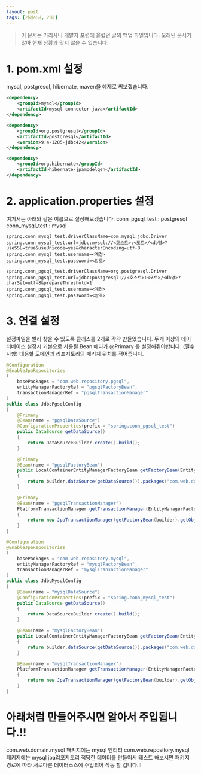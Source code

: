 ```yaml
---
layout: post
tags: [가리사니, 기타]
---
```


> 이 문서는 가리사니 개발자 포럼에 올렸던 글의 백업 파일입니다.
오래된 문서가 많아 현재 상황과 맞지 않을 수 있습니다.


# 1. pom.xml 설정
mysql, postgresql, hibernate, maven을 예제로 써보겠습니다.
``` xml
<dependency>
	<groupId>mysql</groupId>
	<artifactId>mysql-connector-java</artifactId>
</dependency>

<dependency>
	<groupId>org.postgresql</groupId>
	<artifactId>postgresql</artifactId>
	<version>9.4-1205-jdbc42</version>
</dependency>

<dependency>
	<groupId>org.hibernate</groupId>
	<artifactId>hibernate-jpamodelgen</artifactId>
</dependency>
```


# 2. application.properties 설정
여기서는 아래와 같은 이름으로 설정해보겠습니다.
conn_pgsql_test : postgresql
conn_mysql_test : mysql
``` shell
spring.conn_mysql_test.driverClassName=com.mysql.jdbc.Driver
spring.conn_mysql_test.url=jdbc:mysql://<호스트>:<포트>/<db명>?useSSL=true&useUnicode=yes&characterEncoding=utf-8
spring.conn_mysql_test.username=<계정>
spring.conn_mysql_test.password=<암호>

spring.conn_pgsql_test.driverClassName=org.postgresql.Driver
spring.conn_pgsql_test.url=jdbc:postgresql://<호스트>:<포트>/<db명>?charSet=utf-8&prepareThreshold=1
spring.conn_pgsql_test.username=<계정>
spring.conn_pgsql_test.password=<암호>
```


# 3. 연결 설정
설정파일을 빨리 찾을 수 있도록 클래스를 2개로 각각 만들었습니다.
두개 이상의 데이터베이스 설정시 기본으로 사용될 Bean 에다가 @Primary 를 설정해줘야합니다. (필수사항)
대응할 도메인과 리포지토리의 패키지 위치를 적어줍니다.
``` java
@Configuration
@EnableJpaRepositories
(
	basePackages = "com.web.repository.pgsql",
	entityManagerFactoryRef = "pgsqlFactoryBean",
	transactionManagerRef = "pgsqlTransactionManager"
)
public class JdbcPgsqlConfig
{
	@Primary
	@Bean(name = "pgsqlDataSource")
	@ConfigurationProperties(prefix = "spring.conn_pgsql_test")
	public DataSource getDataSource()
	{
		return DataSourceBuilder.create().build();
	}

	@Primary
	@Bean(name = "pgsqlFactoryBean")
	public LocalContainerEntityManagerFactoryBean getFactoryBean(EntityManagerFactoryBuilder builder)
	{
		return builder.dataSource(getDataSource()).packages("com.web.domain.pgsql").build();
	}

	@Primary
	@Bean(name = "pgsqlTransactionManager")
	PlatformTransactionManager getTransactionManager(EntityManagerFactoryBuilder builder)
	{
		return new JpaTransactionManager(getFactoryBean(builder).getObject());
	}
}
```
``` java
@Configuration
@EnableJpaRepositories
(
	basePackages = "com.web.repository.mysql",
	entityManagerFactoryRef = "mysqlFactoryBean",
	transactionManagerRef = "mysqlTransactionManager"
)
public class JdbcMysqlConfig
{
	@Bean(name = "mysqlDataSource")
	@ConfigurationProperties(prefix = "spring.conn_mysql_test")
	public DataSource getDataSource()
	{
		return DataSourceBuilder.create().build();
	}

	@Bean(name = "mysqlFactoryBean")
	public LocalContainerEntityManagerFactoryBean getFactoryBean(EntityManagerFactoryBuilder builder)
	{
		return builder.dataSource(getDataSource()).packages("com.web.domain.mysql").build();
	}

	@Bean(name = "mysqlTransactionManager")
	PlatformTransactionManager getTransactionManager(EntityManagerFactoryBuilder builder)
	{
		return new JpaTransactionManager(getFactoryBean(builder).getObject());
	}
}
```


# 아래처럼 만들어주시면 알아서 주입됩니다.!!
com.web.domain.mysql 패키지에는 mysql 엔티티
com.web.repository.mysql 패키지에는 mysql jpa리포지토리
적당한 데이터를 만들어서 테스트 해보시면 패키지 경로에 따라 서로다른 데이터소스에 주입되어 작동 할 겁니다.!!